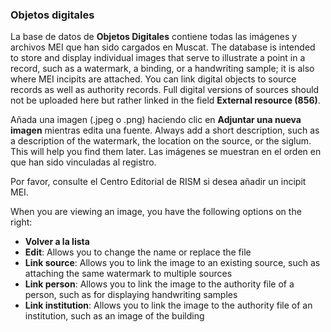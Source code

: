 ### Objetos digitales

La base de datos de **Objetos Digitales** contiene todas las imágenes y archivos MEI que han sido cargados en Muscat. The database is intended to store and display individual images that serve to illustrate a point in a record, such as a watermark, a binding, or a handwriting sample; it is also where MEI incipits are attached. You can link digital objects to source records as well as authority records. Full digital versions of sources should not be uploaded here but rather linked in the field **External resource (856)**.

Añada una imagen (.jpeg o .png) haciendo clic en **Adjuntar una nueva imagen** mientras edita una fuente. Always add a short description, such as a description of the watermark, the location on the source, or the siglum. This will help you find them later. Las imágenes se muestran en el orden en que han sido vinculadas al registro.

Por favor, consulte el Centro Editorial de RISM si desea añadir un incipit MEI.

When you are viewing an image, you have the following options on the right:

- **Volver a la lista**
- **Edit**: Allows you to change the name or replace the file
- **Link source**: Allows you to link the image to an existing source, such as attaching the same watermark to multiple sources
- **Link person**: Allows you to link the image to the authority file of a person, such as for displaying handwriting samples
- **Link institution**: Allows you to link the image to the authority file of an institution, such as an image of the building
